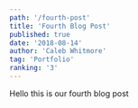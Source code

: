 ```yaml
---
path: '/fourth-post'
title: 'Fourth Blog Post'
published: true
date: '2018-08-14'
author: 'Caleb Whitmore'
tag: 'Portfolio'
ranking: '3'
---
```


Hello this is our fourth blog post
